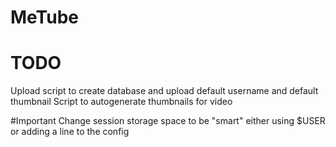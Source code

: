 # MeTube

# TODO
Upload script to create database and upload default username and default thumbnail
Script to autogenerate thumbnails for video

#Important
Change session storage space to be "smart" either using $USER or adding a line to the config
